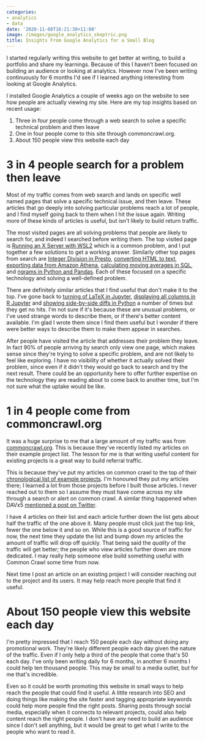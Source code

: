 ```yaml
---
categories:
- analytics
- data
date: '2020-11-08T16:21:30+11:00'
image: /images/google_analytics_skeptric.png
title: Insights From Google Analytics for a Small Blog
---
```


I started regularly writing this website to get better at writing, to build a portfolio and share my learnings.
Because of this I haven't been focused on building an audience or looking at analytics.
However now I've been writing continuously for 6 months I'd see if I learned anything interesting from looking at Google Analytics.

I installed Google Analytics a couple of weeks ago on the website to see how people are actually viewing my site.
Here are my top insights based on recent usage:

1. Three in four people come through a web search to solve a specific technical problem and then leave
2. One in four people come to this site through commoncrawl.org.
3. About 150 people view this website each day

# 3 in 4 people search for a problem then leave

Most of my traffic comes from web search and lands on specific well named pages that solve a specific technical issue, and then leave.
These articles that go deeply into solving particular problems reach a lot of people, and I find myself going back to them when I hit the issue again.
Writing more of these kinds of articles is useful, but isn't likely to build return traffic.

The most visited pages are all solving problems that people are likely to search for, and indeed I searched before writing them.
The top visited page is [Running an X Server with WSL2](/wsl2-xserver) which is a common problem, and I put together a few solutions to get a working answer.
Similarly other top pages from search are [Integer Division in Presto](/presto-integer-division), [converting HTML to text](/html-to-text), [exporting data from Amazon Athena](/export-athena), [calculating moving averages in SQL](/moving-averages-sql), and [ngrams in Python and Pandas](/ngram-python).
Each of these focused on a specific technology and solving a well-defined problem.

There are definitely similar articles that I find useful that don't make it to the top.
I've gone back to [turning of LaTeX in Jupyter](/jupyter-nolatex), [displaying all columns in R Jupyter](/display-r-jupyter) and [showing side-by-side diffs in Python](/python-diffs) a number of times but they get no hits.
I'm not sure if it's because these are unusual problems, or I've used strange words to describe them, or if there's better content available.
I'm glad I wrote them since I find them useful but I wonder if there were better ways to describe them to make them appear in searches.

After people have visited the article that addresses their problem they leave.
In fact 90% of people arriving by search only view one page, which makes sense since they're trying to solve a specific problem, and are not likely to feel like exploring.
I have no visibility of whether it actually solved their problem, since even if it didn't they would go back to search and try the next result.
There could be an opportunity here to offer further expertise on the technology they are reading about to come back to another time, but I'm not sure what the uptake would be like.

# 1 in 4 people come from commoncrawl.org

It was a huge surprise to me that a large amount of my traffic was from [commoncrawl.org](https://commoncrawl.org).
This is because they've recently listed my articles on their example project list.
The lesson for me is that writing useful content for existing projects is a great way to build referral traffic.

This is because they've put my articles on common crawl to the top of their [chronological list of example projects](https://commoncrawl.org/the-data/examples/).
I'm honoured they put my articles there; I learned a lot from those projects before I built those articles.
I never reached out to them so I assume they must have come across my site through a search or alert on common crawl.
A similar thing happened when DAVx5 [mentioned a post on Twitter](https://twitter.com/davx5app/status/1245287410193358854).

I have 4 articles on their list and each article further down the list gets about half the traffic of the one above it.
Many people must click just the top link, fewer the one below it and so on.
While this is a good source of traffic for now, the next time they update the list and bump down my articles the amount of traffic will drop off quickly.
That being said the *quality* of the traffic will get better; the people who view articles further down are more dedicated.
I may really help someone else build something useful with Common Crawl some time from now.

Next time I post an article on an existing project I will consider reaching out to the project and its users.
It may help reach more people that find it useful.

# About 150 people view this website each day

I'm pretty impressed that I reach 150 people each day without doing any promotional work.
They're likely different people each day given the nature of the traffic.
Even if I only help a third of the people that come that's 50 each day.
I've only been writing daily for 6 months, in another 6 months I could help ten thousand people.
This may be small to a media outlet, but for me that's incredible.

Even so it could be worth promoting this website in small ways to help reach the people that could find it useful.
A little research into SEO and doing things like making the site faster and tagging appropriate keywords could help more people find the right posts.
Sharing posts through social media, especially when it connects to relevant projects, could also help content reach the right people.
I don't have any need to build an audience since I don't sell anything, but it would be great to get what I write to the people who want to read it.